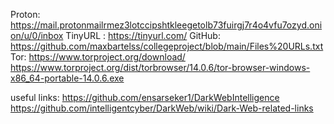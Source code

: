 

Proton: https://mail.protonmailrmez3lotccipshtkleegetolb73fuirgj7r4o4vfu7ozyd.onion/u/0/inbox
TinyURL : https://tinyurl.com/
GitHub: https://github.com/maxbartelss/collegeproject/blob/main/Files%20URLs.txt
Tor: https://www.torproject.org/download/
https://www.torproject.org/dist/torbrowser/14.0.6/tor-browser-windows-x86_64-portable-14.0.6.exe

useful links:
https://github.com/ensarseker1/DarkWebIntelligence
https://github.com/intelligentcyber/DarkWeb/wiki/Dark-Web-related-links

